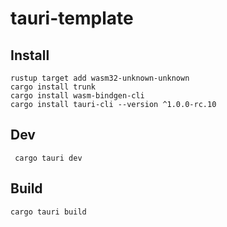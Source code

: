 # tauri-template

## Install

```
rustup target add wasm32-unknown-unknown
cargo install trunk
cargo install wasm-bindgen-cli
cargo install tauri-cli --version ^1.0.0-rc.10
```

## Dev

```
 cargo tauri dev
```

## Build

```
cargo tauri build
```
